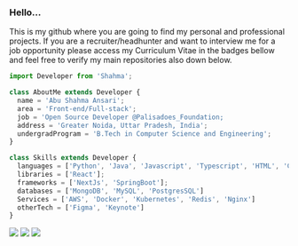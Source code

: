 ### Hello...
This is my github where you are going to find my personal and professional projects. If you are a recruiter/headhunter and want to interview me for a job opportunity please access my Curriculum Vitae in the badges bellow and feel free to verify my main repositories also down below.
```js
import Developer from 'Shahma';

class AboutMe extends Developer {
  name = 'Abu Shahma Ansari';
  area = 'Front-end/Full-stack';
  job = 'Open Source Developer @Palisadoes_Foundation;
  address = 'Greater Noida, Uttar Pradesh, India';
  undergradProgram = 'B.Tech in Computer Science and Engineering';
}

class Skills extends Developer {
  languages = ['Python', 'Java', 'Javascript', 'Typescript', 'HTML', 'CSS'];
  libraries = ['React'];
  frameworks = ['NextJs', 'SpringBoot'];
  databases = ['MongoDB', 'MySQL', 'PostgresSQL']
  Services = ['AWS', 'Docker', 'Kubernetes', 'Redis', 'Nginx']
  otherTech = ['Figma', 'Keynote']
}
```

<p align="left">
  <a href="mailto: shahmaansari8@gmail.com" alt="Gmail" target="_blank">
  <img src="https://img.shields.io/badge/-Gmail-FF0000?style=flat-square&labelColor=FF0000&logo=gmail&logoColor=white&link=henrique.jobs1@gmail.com" /></a>

  <a href="https://www.linkedin.com/in/shahma-ansari-189b53233/" alt="Linkedin">
  <img src="https://img.shields.io/badge/-LinkedIn-blue?style=flat-square&logo=Linkedin&logoColor=white&link=https://www.linkedin.com/in/pireseduardo/" /></a>
  
  <a href="https://drive.google.com/file/d/1THzCIHJdzcBioRDdGn1DGk_5LA7Ozro3/view?usp=share_link">
  <img src="https://img.shields.io/badge/-Curriculum_Vitae-FFD700?style=flat-square&logoColor=white&link=rique223.github.io" /></a>
</p>  
